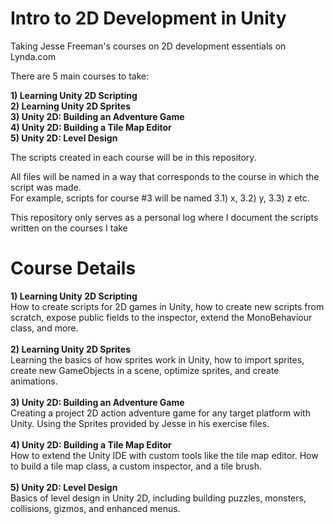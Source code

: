 # Intro to 2D Development in Unity
Taking Jesse Freeman's courses on 2D development essentials on Lynda.com

There are 5 main courses to take:

<b>1) Learning Unity 2D Scripting </b><br>
<b>2) Learning Unity 2D Sprites  </b><br>
<b>3) Unity 2D: Building an Adventure Game </b><br>
<b>4) Unity 2D: Building a Tile Map Editor </b><br>
<b>5) Unity 2D: Level Design </b><br>

The scripts created in each course will be in this repository.

All files will be named in a way that corresponds to the course in which the script was made.<br>
For example, scripts for course #3 will be named 3.1) x, 3.2) y, 3.3) z etc.

This repository only serves as a personal log where I document the scripts written on the courses I take

# Course Details

<b>1) Learning Unity 2D Scripting </b><br>
How to create scripts for 2D games in Unity, how to create new scripts from scratch, expose public fields to the inspector, extend the MonoBehaviour class, and more.
<br>
<br>
<b>2) Learning Unity 2D Sprites  </b><br>
Learning the basics of how sprites work in Unity, how to import sprites, create new GameObjects in a scene, optimize sprites, and create animations.
<br>
<br>
<b>3) Unity 2D: Building an Adventure Game </b><br>
Creating a project 2D action adventure game for any target platform with Unity. Using the Sprites provided by Jesse in his exercise files.
<br>
<br>
<b>4) Unity 2D: Building a Tile Map Editor </b><br>
How to extend the Unity IDE with custom tools like the tile map editor. How to build a tile map class, a custom inspector, and a tile brush.
<br>
<br>
<b>5) Unity 2D: Level Design </b><br>
Basics of level design in Unity 2D, including building puzzles, monsters, collisions, gizmos, and enhanced menus.
